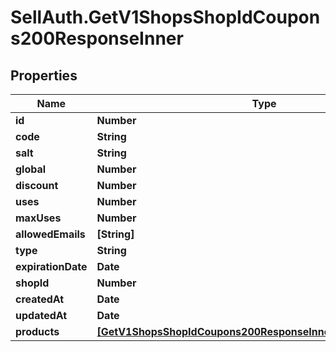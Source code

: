 # SellAuth.GetV1ShopsShopIdCoupons200ResponseInner

## Properties

Name | Type | Description | Notes
------------ | ------------- | ------------- | -------------
**id** | **Number** |  | [optional] 
**code** | **String** |  | [optional] 
**salt** | **String** |  | [optional] 
**global** | **Number** |  | [optional] 
**discount** | **Number** |  | [optional] 
**uses** | **Number** |  | [optional] 
**maxUses** | **Number** |  | [optional] 
**allowedEmails** | **[String]** |  | [optional] 
**type** | **String** |  | [optional] 
**expirationDate** | **Date** |  | [optional] 
**shopId** | **Number** |  | [optional] 
**createdAt** | **Date** |  | [optional] 
**updatedAt** | **Date** |  | [optional] 
**products** | [**[GetV1ShopsShopIdCoupons200ResponseInnerAllOfProductsInner]**](GetV1ShopsShopIdCoupons200ResponseInnerAllOfProductsInner.md) |  | [optional] 


